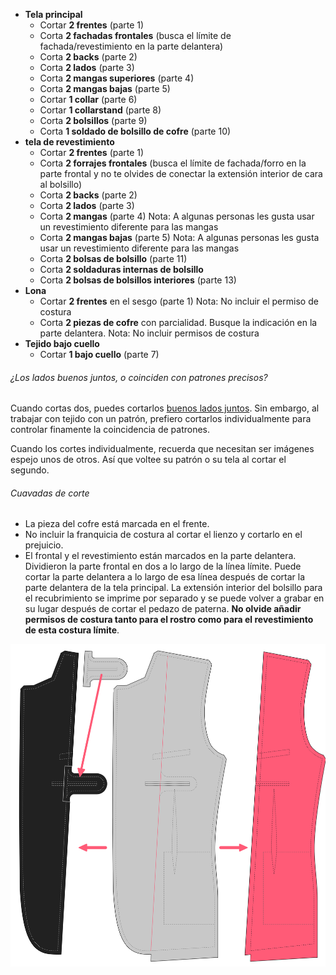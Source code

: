 -   **Tela principal**
    -   Cortar **2 frentes** (parte 1)
    -   Corta **2 fachadas frontales** (busca el límite de fachada/revestimiento en la parte delantera)
    -   Corta **2 backs** (parte 2)
    -   Corta **2 lados** (parte 3)
    -   Corta **2 mangas superiores** (parte 4)
    -   Corta **2 mangas bajas** (parte 5)
    -   Cortar **1 collar** (parte 6)
    -   Cortar **1 collarstand** (parte 8)
    -   Corta **2 bolsillos** (parte 9)
    -   Corta **1 soldado de bolsillo de cofre** (parte 10)
-   **tela de revestimiento**
    -   Cortar **2 frentes** (parte 1)
    -   Corta **2 forrajes frontales** (busca el límite de fachada/forro en la parte frontal y no te olvides de conectar la extensión interior de cara al bolsillo)
    -   Corta **2 backs** (parte 2)
    -   Corta **2 lados** (parte 3)
    -   Corta **2 mangas** (parte 4) Nota: A algunas personas les gusta usar un revestimiento diferente para las mangas
    -   Corta **2 mangas bajas** (parte 5) Nota: A algunas personas les gusta usar un revestimiento diferente para las mangas
    -   Corta **2 bolsas de bolsillo** (parte 11)
    -   Corta **2 soldaduras internas de bolsillo**
    -   Corta **2 bolsas de bolsillos interiores** (parte 13)
-   **Lona**
    -   Cortar **2 frentes** en el sesgo (parte 1) Nota: No incluir el permiso de costura
    -   Corta **2 piezas de cofre** con parcialidad. Busque la indicación en la parte delantera. Nota: No incluir permisos de costura
-   **Tejido bajo cuello**
    -   Cortar **1 bajo cuello** (parte 7)

<Note>

###### ¿Los lados buenos juntos, o coinciden con patrones precisos?

Cuando cortas dos, puedes cortarlos [buenos lados juntos](/docs/cowing/good-sides-juntos).
Sin embargo, al trabajar con tejido con un patrón, prefiero cortarlos individualmente para controlar finamente la coincidencia de patrones.

Cuando los cortes individualmente, recuerda que necesitan ser imágenes espejo unos de otros. Así que voltee su patrón o su tela al cortar el segundo.

</Note>

<Warning>

###### Cuavadas de corte

-   La pieza del cofre está marcada en el frente.
-   No incluir la franquicia de costura al cortar el lienzo y cortarlo en el prejuicio.
-   El frontal y el revestimiento están marcados en la parte delantera. Dividieron la parte frontal en dos a lo largo de la línea límite. Puede cortar la parte delantera a lo largo de esa línea después de cortar la parte delantera de la tela principal. La extensión interior del bolsillo para el recubrimiento se imprime por separado y se puede volver a grabar en su lugar después de cortar el pedazo de paterna. **No olvide añadir permisos de costura tanto para el rostro como para el revestimiento de esta costura límite**.

![Rastrea el frente y el revestimiento desde la parte delantera](cuttingCaveat.svg)

</Warning>
